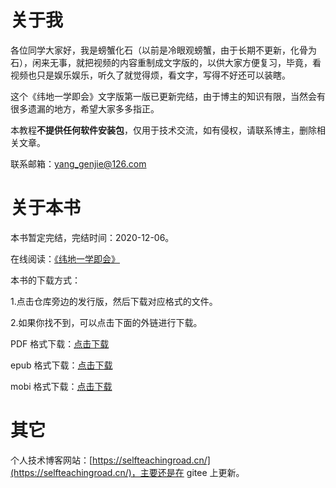 # 关于我

各位同学大家好，我是螃蟹化石（以前是冷眼观螃蟹，由于长期不更新，化骨为石），闲来无事，就把视频的内容重制成文字版的，以供大家方便复习，毕竟，看视频也只是娱乐娱乐，听久了就觉得烦，看文字，写得不好还可以装瞎。

这个《纬地一学即会》文字版第一版已更新完结，由于博主的知识有限，当然会有很多遗漏的地方，希望大家多多指正。

本教程**不提供任何软件安装包**，仅用于技术交流，如有侵权，请联系博主，删除相关文章。

联系邮箱：[yang_genjie@126.com](yang_genjie@126.com)

# 关于本书

本书暂定完结，完结时间：2020-12-06。

在线阅读：[《纬地一学即会》](https://www.yuque.com/ryzeyang-k2z5n/pncozy/vo28g1hgr284)

本书的下载方式：

1.点击仓库旁边的发行版，然后下载对应格式的文件。

2.如果你找不到，可以点击下面的外链进行下载。

PDF 格式下载：[点击下载](https://wwi.lanzoui.com/ihWbYjmx8vi)

epub 格式下载：[点击下载](https://www.lanzoui.com/iftvYj444cd)

mobi 格式下载：[点击下载](https://www.lanzoui.com/iwlFIj443xi)

# 其它

个人技术博客网站：[https://selfteachingroad.cn/](https://selfteachingroad.cn/)，主要还是在 gitee 上更新。
